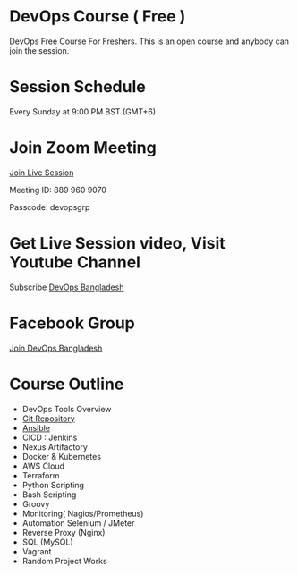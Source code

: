 # DevOps Course ( Free )
DevOps Free Course For Freshers. This is an open course and anybody can join the session.

# Session Schedule 
Every Sunday at 9:00 PM BST (GMT+6)

# Join Zoom Meeting 
 [Join Live Session]( https://us04web.zoom.us/j/8899609070?pwd=VzlLUWY3RENsdWpyUVQrOTduZGcwUT09)


  Meeting ID: 889 960 9070
  
  Passcode: devopsgrp

# Get Live Session video, Visit Youtube Channel
Subscribe [DevOps Bangladesh]( https://www.youtube.com/channel/UC9FdZxqfZKkezot3wOkf1CQ)

# Facebook Group
[Join DevOps Bangladesh](https://www.facebook.com/groups/devopsgrp)


# Course Outline

  - DevOps Tools Overview
  - [ Git Repository ](./github/github.md)
  - [ Ansible ](./ansible/README.md)
  - CICD : Jenkins
  - Nexus Artifactory 
  - Docker & Kubernetes
  - AWS Cloud
  - Terraform
  - Python Scripting
  - Bash Scripting
  - Groovy
  - Monitoring( Nagios/Prometheus)
  - Automation Selenium / JMeter
  - Reverse Proxy (Nginx)
  - SQL (MySQL)
  - Vagrant
  - Random Project Works
